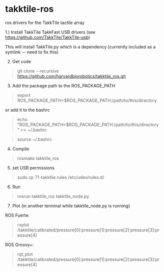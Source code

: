 takktile-ros
============

ros drivers for the TakkTile tactile array

1.) Install TakkTile TakkFast USB drivers (see https://github.com/TakkTile/TakkTile-usb)

This will install TakkTile.py which is a dependency (currently included as a symlink -- need to fix this)

2) Get code

> git clone --recursive https://github.com/harvardbiorobotics/takktile_ros.git

3) Add the package path to the ROS_PACKAGE_PATH

> export ROS_PACKAGE_PATH=$ROS_PACKAGE_PATH:/path/to/this/directory

or add it to the bashrc

> echo "ROS_PACKAGE_PATH=\$ROS_PACKAGE_PATH:/path/to/this/directory" >> ~/.bashrc

> source ~/.bashrc

4) Compile

> rosmake takktile_ros

5) set USB permissions

> sudo cp 71-takktile.rules /etc/udev/rules.d/

6) Run
> rosrun takktile_ros takktile_node.py

7) Plot (in another terminal while takktile_node.py is running)

ROS Fuerte:
> rxplot /takktile/calibrated/pressure[0]:pressure[1]:pressure[2]:pressure[3]:pressure[4]

ROS Groovy+:
> rqt_plot /takktile/calibrated/pressure[0]:pressure[1]:pressure[2]:pressure[3]:pressure[4]
